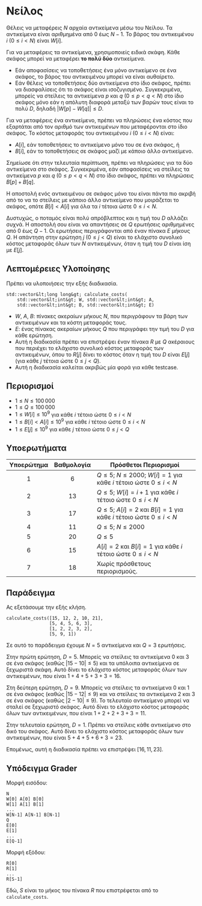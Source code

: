 # Νείλος

Θέλεις να μεταφέρεις $N$ αρχαία αντικείμενα μέσω του Νείλου. 
Τα αντικείμενα είναι αριθμημένα από $0$ έως $N-1$.
Το βάρος του αντικειμένου $i$ ($0 \leq i < N$) είναι $W[i]$.

Για να μεταφέρεις τα αντικείμενα, χρησιμοποιείς ειδικά σκάφη.
Κάθε σκάφος μπορεί να μεταφέρει **το πολύ δύο** αντικείμενα.

* Εάν αποφασίσεις να τοποθετήσεις ένα μόνο αντικείμενο σε ένα σκάφος, το βάρος του αντικειμένου μπορεί να είναι αυθαίρετο.
* Εάν θέλεις να τοποθετήσεις δύο αντικείμενα στο ίδιο σκάφος, πρέπει να διασφαλίσεις ότι το σκάφος είναι ισοζυγισμένο.
Συγκεκριμένα, μπορείς να στείλεις
τα αντικείμενα $p$ και $q$ ($0 \leq p < q < N$) στο ίδιο σκάφος μόνο εάν η απόλυτη διαφορά μεταξύ των βαρών τους είναι το πολύ $D$,
δηλαδή $|W[p] - W[q]| \leq D$.

Για να μεταφέρεις ένα αντικείμενο, πρέπει να πληρώσεις ένα κόστος
που εξαρτάται από τον αριθμό των αντικειμένων που μεταφέρονται στο ίδιο σκάφος.
Το κόστος μεταφοράς του αντικειμένου $i$ ($0 \leq i < N$) είναι:

* $A[i]$, εάν τοποθετήσεις το αντικείμενο μόνο του σε ένα σκάφος, ή
* $B[i]$, εάν το τοποθετήσεις σε σκάφος μαζί με κάποιο άλλο αντικείμενο.

Σημείωσε ότι στην τελευταία περίπτωση, πρέπει να πληρώσεις για τα δύο αντικείμενα στο σκάφος.
Συγκεκριμένα, εάν αποφασίσεις να στείλεις
τα αντικείμενα $p$ και $q$ ($0 \leq p < q < N$) στο ίδιο σκάφος,
πρέπει να πληρώσεις $B[p] + B[q]$.

Η αποστολή ενός αντικειμένου σε σκάφος μόνο του είναι πάντα πιο ακριβή
από το να το στείλεις με κάποιο άλλο αντικείμενο που μοιράζεται το σκάφος,
οπότε $B[i] < A[i]$ για όλα τα $i$ τέτοια ώστε $0 \leq i < N$.

Δυστυχώς, ο ποταμός είναι πολύ απρόβλεπτος και η τιμή του $D$ αλλάζει συχνά.
Η αποστολή σου είναι να απαντήσεις σε $Q$ ερωτήσεις αριθμημένες από $0$ έως $Q-1$.
Οι ερωτήσεις περιγράφονται από έναν πίνακα $E$ μήκους $Q$.
Η απάντηση στην ερώτηση $j$ ($0 \leq j < Q$) είναι
το ελάχιστο συνολικό κόστος μεταφοράς όλων των $N$ αντικειμένων,
όταν η τιμή του $D$ είναι ίση με $E[j]$.

## Λεπτομέρειες Υλοποίησης

Πρέπει να υλοποιήσεις την εξής διαδικασία.

```
std::vector&lt;long long&gt; calculate_costs(
    std::vector&lt;int&gt; W, std::vector&lt;int&gt; A, 
    std::vector&lt;int&gt; B, std::vector&lt;int&gt; E)
```

* $W$, $A$, $B$: πίνακες ακεραίων μήκους $N$, που περιγράφουν τα βάρη των αντικειμένων και τα κόστη μεταφοράς τους.
* $E$: ένας πίνακας ακεραίων μήκους $Q$ που περιγράφει την τιμή του $D$ για κάθε ερώτηση.
* Αυτή η διαδικασία πρέπει να επιστρέψει έναν πίνακα $R$ με $Q$ ακέραιους
   που περιέχει το ελάχιστο συνολικό κόστος μεταφοράς των αντικειμένων,
   όπου το $R[j]$ δίνει το κόστος όταν η τιμή του $D$ είναι $E[j]$ (για κάθε $j$
   τέτοια ώστε $0 \leq j < Q$).
* Αυτή η διαδικασία καλείται ακριβώς μία φορά για κάθε testcase.

## Περιορισμοί

* $1 \leq N \leq 100\,000$
* $1 \leq Q \leq 100\,000$
* $1 \leq W[i] \leq 10^{9}$
   για κάθε $i$ τέτοιο ώστε $0 \leq i < N$
* $1 \leq B[i] < A[i] \leq 10^{9}$
   για κάθε $i$ τέτοιο ώστε $0 \leq i < N$
* $1 \leq E[j] \leq 10^{9}$
   για κάθε $j$ τέτοιο ώστε $0 \leq j < Q$

## Υποερωτήματα

| Υποερώτημα | Βαθμολογία | Πρόσθετοι Περιορισμοί |
| :--------: | :--------: | ---------------------- |
| 1          | $6$        | $Q \leq 5$; $N \leq 2000$; $W[i] = 1$ για κάθε $i$ τέτοιο ώστε $0 \leq i < N$
| 2          | $13$       | $Q \leq 5$; $W[i] = i+1$ για κάθε $i$ τέτοιο ώστε $0 \leq i < N$
| 3          | $17$       | $Q \leq 5$; $A[i] = 2$ και $B[i] = 1$ για κάθε $i$ τέτοιο ώστε $0 \leq i < N$
| 4          | $11$       | $Q \leq 5$; $N \leq 2000$
| 5          | $20$       | $Q \leq 5$
| 6          | $15$       | $A[i] = 2$ και $B[i] = 1$ για κάθε $i$ τέτοιο ώστε $0 \leq i < N$
| 7          | $18$       | Χωρίς πρόσθετους περιορισμούς.

## Παράδειγμα

Ας εξετάσουμε την εξής κλήση.

```
calculate_costs([15, 12, 2, 10, 21],
                [5, 4, 5, 6, 3],
                [1, 2, 2, 3, 2],
                [5, 9, 1])
```

Σε αυτό το παράδειγμα έχουμε $N = 5$ αντικείμενα και $Q = 3$ ερωτήσεις.

Στην πρώτη ερώτηση, $D = 5$.
Μπορείς να στείλεις τα αντικείμενα $0$ και $3$ σε ένα σκάφος (καθώς $|15 - 10| \leq 5$) και τα υπόλοιπα αντικείμενα σε ξεχωριστά σκάφη.
Αυτό δίνει το ελάχιστο κόστος μεταφοράς όλων των αντικειμένων, που είναι $1+4+5+3+3 = 16$.

Στη δεύτερη ερώτηση, $D = 9$.
Μπορείς να στείλεις τα αντικείμενα $0$ και $1$ σε ένα σκάφος (καθώς $|15 - 12| \leq 9$) και να στείλεις τα αντικείμενα $2$ και $3$ σε ένα σκάφος (καθώς $|2 - 10| \leq 9$).
Το τελευταίο αντικείμενο μπορεί να σταλεί σε ξεχωριστό σκάφος.
Αυτό δίνει το ελάχιστο κόστος μεταφοράς όλων των αντικειμένων, που είναι $1+2+2+3+3 = 11$.

Στην τελευταία ερώτηση, $D = 1$. Πρέπει να στείλεις κάθε αντικείμενο στο δικό του σκάφος.
Αυτό δίνει το ελάχιστο κόστος μεταφοράς όλων των αντικειμένων, που είναι $5+4+5+6+3 = 23$.

Επομένως, αυτή η διαδικασία πρέπει να επιστρέψει $[16, 11, 23]$.


## Υπόδειγμα Grader

Μορφή εισόδου:

```
N
W[0] A[0] B[0]
W[1] A[1] B[1]
...
W[N-1] A[N-1] B[N-1]
Q
E[0]
E[1]
...
E[Q-1]
```

Μορφή εξόδου:

```
R[0]
R[1]
...
R[S-1]
```

Εδώ, $S$ είναι το μήκος του πίνακα $R$ που επιστρέφεται από το `calculate_costs`.

